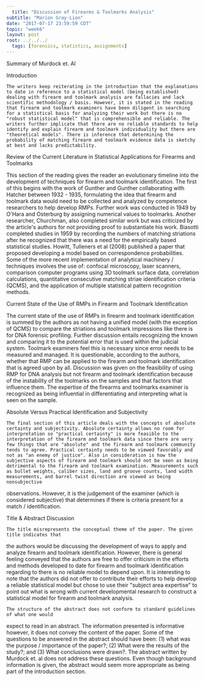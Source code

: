 ```yaml
---
  title: "Discussion of Firearms & Toolmarks Analysis"
subtitle: "Marion Gray-Lion"
date: "2017-07-17 23:59:59 CDT"
topic: "week6"
layout: post
root: ../../../
  tags: [forensics, statistics, assignments]
---
```

  
 Summary of Murdock et. Al

Introduction

	The writers keep reiterating in the introduction that the explanations to date in reference to a statistical model (being established) dealing with firearm and toolmark analysis are fallacies and lack scientific methodology / basis. However, it is stated in the reading that firearm and toolmark examiners have been diligent in searching for a statistical basis for analyzing their work but there is no "robust statistical model" that is comprehensible and reliable. The writers further implicate that there are no reliable standards to help identify and explain firearm and toolmark individuality but there are "theoretical models". There is inference that determining the probability of matching firearm and toolmark evidence data is sketchy at best and lacks predictability.

Review of the Current Literature in Statistical Applications for Firearms and 
Toolmarks

This section of the reading gives the reader an evolutionary timeline into the development of techniques for firearm and toolmark identification. The first of this begins with the work of Gunther and Gunther collaborating with Hatcher between 1932 - 1935, formulating the idea that firearm and toolmark data would need to be collected and analyzed by competence researchers to help develop RMPs. Further work was conducted in 1949 by O'Hara and Osterburg by assigning numerical values to toolmarks. Another researcher, Churchman, also completed similar work but was criticized by the article's authors for not providing proof to substantiate his work. Biasotti completed studies in 1959 by recording the numbers of matching striations after he recognized that there was a need for the empirically based statistical studies. Howitt, Tulleners et al (2008) published a paper that proposed developing a model based on correspondence probabilities. Some of the more recent implementation of analytical machinery / techniques involves the use of: confocal microscopy, laser scanners, comparison computer programs using 3D toolmark surface data, correlation calculations, quantitative consecutive matching striae identification criteria (QCMS), and the application of multiple statistical pattern recognition methods. 

Current State of the Use of RMPs in Firearm and Toolmark Identification

The current state of the use of RMPs in firearm and toolmark identification is summed by the authors as not having a unified model (with the exception of QCMS) to compare the striations and toolmark impressions like there is for DNA forensic profiling. Further discussion entails recognizing the known and comparing it to the potential error that is used within the judicial system. Toolmark examiners feel this is necessary since error needs to be measured and managed. It is questionable, according to the authors, whether that RMP can be applied to the firearm and toolmark identification that is agreed upon by all. Discussion was given on the feasibility of using RMP for DNA analysis but not firearm and toolmark identification because of the instability of the toolmarks on the samples and that factors that influence them. The expertise of the firearms and toolmarks examiner is recognized as being influential in differentiating and interpreting what is seen on the sample.

Absolute Versus Practical Identification and Subjectivity

	The final section of this article deals with the concepts of absolute certainty and subjectivity. Absolute certainty allows no room for interpretation so "practical certainty" is more feasible to the interpretation of the firearm and toolmark data since there are very few things that are "absolute" and the firearm and toolmark community tends to agree. Practical certainty needs to be viewed favorably and not as "an enemy of justice". Also in consideration is how the subjective aspects of firearm and toolmark should not be seen as being detrimental to the firearm and toolmark examination. Measurements such as bullet weights, caliber sizes, land and groove counts, land width measurements, and barrel twist direction are viewed as being nonsubjective
observations. However, it is the judgement of the examiner (which is considered subjective) that determines if there is criteria present for a match / identification. 

Title & Abstract Discussion

	The title misrepresents the conceptual theme of the paper. The given title indicates that
the authors would be discussing the development of ways to apply and analyze firearm and toolmark identification. However, there is general feeling conveyed that the authors are free to offer criticism in the efforts and methods developed to date for firearm and toolmark identification regarding to there is no reliable model to depend upon. It is interesting to note that the authors did not offer to contribute their efforts to help develop a reliable statistical model but chose to use their "subject area expertise" to point out what is wrong with current developmental research to construct a statistical model for firearm and toolmark analysis.

	The structure of the abstract does not conform to standard guidelines of what one would   
expect to read in an abstract. The information presented is informative however, it does not convey the content of the paper. Some of the questions to be answered in the abstract should have been: (1) what was the purpose / importance of the paper?; (2) What were the results of the study?; and (3) What conclusions were drawn?. The abstract written by Murdock et. al does not address these questions. Even though background information is given, the abstract would seem more appropriate as being part of the introduction section.
